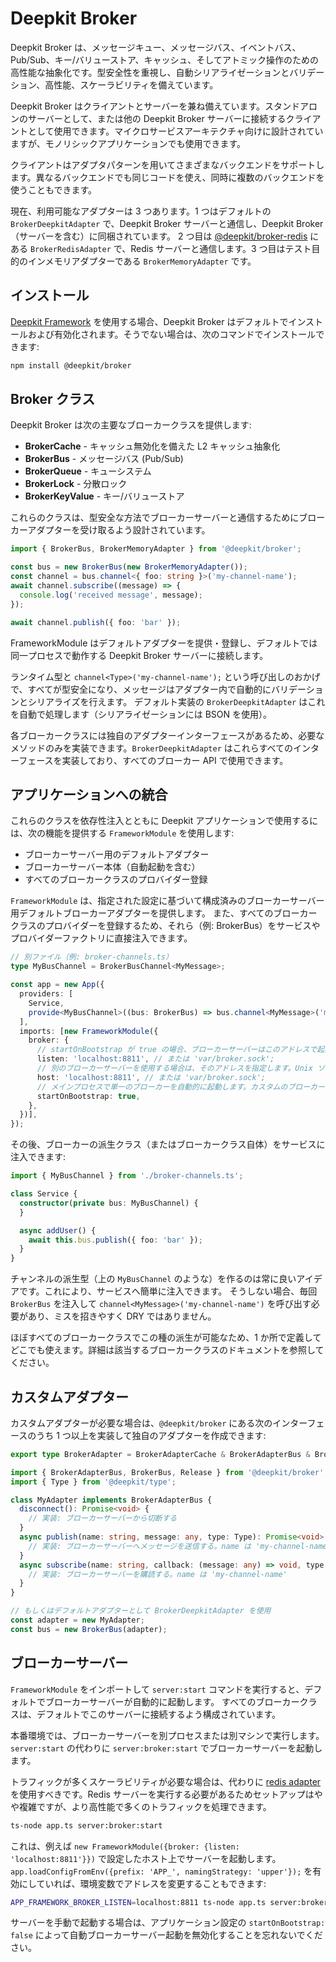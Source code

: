 # Deepkit Broker

Deepkit Broker は、メッセージキュー、メッセージバス、イベントバス、Pub/Sub、キー/バリューストア、キャッシュ、そしてアトミック操作のための高性能な抽象化です。型安全性を重視し、自動シリアライゼーションとバリデーション、高性能、スケーラビリティを備えています。

Deepkit Broker はクライアントとサーバーを兼ね備えています。スタンドアロンのサーバーとして、または他の Deepkit Broker サーバーに接続するクライアントとして使用できます。マイクロサービスアーキテクチャ向けに設計されていますが、モノリシックアプリケーションでも使用できます。

クライアントはアダプタパターンを用いてさまざまなバックエンドをサポートします。異なるバックエンドでも同じコードを使え、同時に複数のバックエンドを使うこともできます。

現在、利用可能なアダプターは 3 つあります。1 つはデフォルトの `BrokerDeepkitAdapter` で、Deepkit Broker サーバーと通信し、Deepkit Broker（サーバーを含む）に同梱されています。
2 つ目は [@deepkit/broker-redis](./package/broker-redis) にある `BrokerRedisAdapter` で、Redis サーバーと通信します。3 つ目はテスト目的のインメモリアダプターである `BrokerMemoryAdapter` です。

## インストール

[Deepkit Framework](./framework.md) を使用する場合、Deepkit Broker はデフォルトでインストールおよび有効化されます。そうでない場合は、次のコマンドでインストールできます:

```bash
npm install @deepkit/broker
```

## Broker クラス

Deepkit Broker は次の主要なブローカークラスを提供します:

- **BrokerCache** - キャッシュ無効化を備えた L2 キャッシュ抽象化
- **BrokerBus** - メッセージバス (Pub/Sub)
- **BrokerQueue** - キューシステム
- **BrokerLock** - 分散ロック
- **BrokerKeyValue** - キー/バリューストア

これらのクラスは、型安全な方法でブローカーサーバーと通信するためにブローカーアダプターを受け取るよう設計されています。

```typescript
import { BrokerBus, BrokerMemoryAdapter } from '@deepkit/broker';

const bus = new BrokerBus(new BrokerMemoryAdapter());
const channel = bus.channel<{ foo: string }>('my-channel-name');
await channel.subscribe((message) => {
  console.log('received message', message);
});

await channel.publish({ foo: 'bar' });
```

FrameworkModule はデフォルトアダプターを提供・登録し、デフォルトでは同一プロセスで動作する Deepkit Broker サーバーに接続します。

ランタイム型と `channel<Type>('my-channel-name');` という呼び出しのおかげで、すべてが型安全になり、メッセージはアダプター内で自動的にバリデーションとシリアライズを行えます。
デフォルト実装の `BrokerDeepkitAdapter` はこれを自動で処理します（シリアライゼーションには BSON を使用）。

各ブローカークラスには独自のアダプターインターフェースがあるため、必要なメソッドのみを実装できます。`BrokerDeepkitAdapter` はこれらすべてのインターフェースを実装しており、すべてのブローカー API で使用できます。

## アプリケーションへの統合

これらのクラスを依存性注入とともに Deepkit アプリケーションで使用するには、次の機能を提供する `FrameworkModule` を使用します:

- ブローカーサーバー用のデフォルトアダプター
- ブローカーサーバー本体（自動起動を含む）
- すべてのブローカークラスのプロバイダー登録

`FrameworkModule` は、指定された設定に基づいて構成済みのブローカーサーバー用デフォルトブローカーアダプターを提供します。
また、すべてのブローカークラスのプロバイダーを登録するため、それら（例: BrokerBus）をサービスやプロバイダーファクトリに直接注入できます。

```typescript
// 別ファイル（例: broker-channels.ts）
type MyBusChannel = BrokerBusChannel<MyMessage>;

const app = new App({
  providers: [
    Service,
    provide<MyBusChannel>((bus: BrokerBus) => bus.channel<MyMessage>('my-channel-name')),
  ],
  imports: [new FrameworkModule({
    broker: {
      // startOnBootstrap が true の場合、ブローカーサーバーはこのアドレスで起動します。Unix ソケットのパスまたは host:port の組み合わせ
      listen: 'localhost:8811', // または 'var/broker.sock';
      // 別のブローカーサーバーを使用する場合は、そのアドレスを指定します。Unix ソケットのパスまたは host:port の組み合わせ。
      host: 'localhost:8811', // または 'var/broker.sock';
      // メインプロセスで単一のブローカーを自動的に起動します。カスタムのブローカーノードがある場合は無効にしてください。
      startOnBootstrap: true,
    },
  })],
});
```

その後、ブローカーの派生クラス（またはブローカークラス自体）をサービスに注入できます:

```typescript
import { MyBusChannel } from './broker-channels.ts';

class Service {
  constructor(private bus: MyBusChannel) {
  }

  async addUser() {
    await this.bus.publish({ foo: 'bar' });
  }
}
```

チャンネルの派生型（上の `MyBusChannel` のような）を作るのは常に良いアイデアです。これにより、サービスへ簡単に注入できます。
そうしない場合、毎回 `BrokerBus` を注入して `channel<MyMessage>('my-channel-name')` を呼び出す必要があり、ミスを招きやすく DRY ではありません。

ほぼすべてのブローカークラスでこの種の派生が可能なため、1 か所で定義してどこでも使えます。詳細は該当するブローカークラスのドキュメントを参照してください。

## カスタムアダプター

カスタムアダプターが必要な場合は、`@deepkit/broker` にある次のインターフェースのうち 1 つ以上を実装して独自のアダプターを作成できます:

```typescript
export type BrokerAdapter = BrokerAdapterCache & BrokerAdapterBus & BrokerAdapterLock & BrokerAdapterQueue & BrokerAdapterKeyValue;
```

```typescript
import { BrokerAdapterBus, BrokerBus, Release } from '@deepkit/broker';
import { Type } from '@deepkit/type';

class MyAdapter implements BrokerAdapterBus {
  disconnect(): Promise<void> {
    // 実装: ブローカーサーバーから切断する
  }
  async publish(name: string, message: any, type: Type): Promise<void> {
    // 実装: ブローカーサーバーへメッセージを送信する。name は 'my-channel-name'、message は { foo: 'bar' }
  }
  async subscribe(name: string, callback: (message: any) => void, type: Type): Promise<Release> {
    // 実装: ブローカーサーバーを購読する。name は 'my-channel-name'
  }
}

// もしくはデフォルトアダプターとして BrokerDeepkitAdapter を使用
const adapter = new MyAdapter;
const bus = new BrokerBus(adapter);

```

## ブローカーサーバー

`FrameworkModule` をインポートして `server:start` コマンドを実行すると、デフォルトでブローカーサーバーが自動的に起動します。
すべてのブローカークラスは、デフォルトでこのサーバーに接続するよう構成されています。

本番環境では、ブローカーサーバーを別プロセスまたは別マシンで実行します。
`server:start` の代わりに `server:broker:start` でブローカーサーバーを起動します。

トラフィックが多くスケーラビリティが必要な場合は、代わりに [redis adapter](./package/broker-redis.md) を使用すべきです。Redis サーバーを実行する必要があるためセットアップはやや複雑ですが、より高性能で多くのトラフィックを処理できます。

```bash
ts-node app.ts server:broker:start
```

これは、例えば `new FrameworkModule({broker: {listen: 'localhost:8811'}})` で設定したホスト上でサーバーを起動します。
`app.loadConfigFromEnv({prefix: 'APP_', namingStrategy: 'upper'});` を有効にしていれば、環境変数でアドレスを変更することもできます:

```bash
APP_FRAMEWORK_BROKER_LISTEN=localhost:8811 ts-node app.ts server:broker:start
```

サーバーを手動で起動する場合は、アプリケーション設定の `startOnBootstrap: false` によって自動ブローカーサーバー起動を無効化することを忘れないでください。